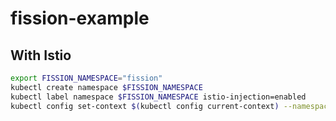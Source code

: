 # fission-example

## With Istio

```bash
export FISSION_NAMESPACE="fission"
kubectl create namespace $FISSION_NAMESPACE
kubectl label namespace $FISSION_NAMESPACE istio-injection=enabled
kubectl config set-context $(kubectl config current-context) --namespace=$FISSION_NAMESPACE
```
